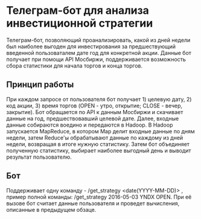 # Телеграм-бот для анализа инвестиционной стратегии

Телеграм-бот, позволяющий проанализировать, какой из дней недели был наиболее выгоден для инвестирования за предшествующий введенной пользоваталем дате год для конкретной акции. Данные бот получает при помощи API Мосбиржи, поддерживается возможность сбора статистики для начала торгов и конца торгов.

## Принцип работы

При каждом запросе от пользователя бот получает 1) целевую дату, 2) код акции, 3) время торгов (OPEN - утро, открытие; CLOSE - вечер, закрытие). Бот обращается по API к данным Мосбиржи и скачивает данные на год, предшествовавший целевой дате. Далее, входные данные собираются воедино и передаются в Hadoop. В Hadoop запускается MapReduce, в котором Map делит входные данные по дням недели, затем Reduce'ы обрабатывают данные по каждому из дней недели, возвращая в итоге нужную статистику. Затем бот объединяет полученную статистику, выбирает наиболее выгодный день и выводит результат пользователю.

## Бот

Поддерживает одну команду - /get_strategy <date(YYYY-MM-DD)> <MOEX code> <phase of day>, пример полной команды: /get_strategy 2016-05-03 YNDX OPEN. При её вызове бот считает данные пользователя и проведет вычисления, описанные в предыдущем обзаце.